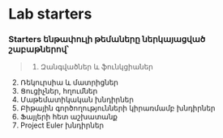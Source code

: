 # Lab starters
### Starters ենթափուլի թեմաները ներկայացված շաբաթներով՝

> 1. Զանգվածներ և ֆունկցիաներ
2. Ռեկուրսիա և մատրիցներ
3. Ցուցիչներ, հղումներ
4. Մաթեմատիկական խնդիրներ
5. Բիթային գործողությունների կիրառմամբ խնդիրներ
6. Ֆայլերի հետ աշխատանք
7. Project Euler խնդիրներ

